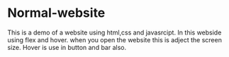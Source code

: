 # Normal-website

This is a demo of a website using html,css and javasrcipt.
In this webside using flex and hover. when you open the website this is adject the screen size. Hover is use in button and bar also. 
